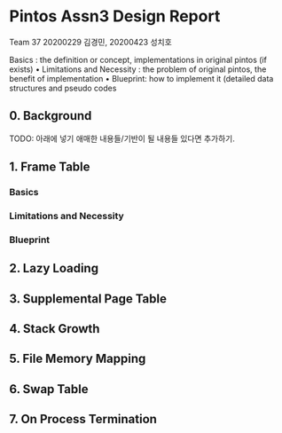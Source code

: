 # Pintos Assn3 Design Report
Team 37 
20200229 김경민, 20200423 성치호 

Basics : the definition or concept, implementations in original pintos (if exists)
• Limitations and Necessity : the problem of original pintos, the benefit of implementation
• Blueprint: how to implement it (detailed data structures and pseudo codes

## 0. Background
TODO: 아래에 넣기 애매한 내용들/기반이 될 내용들 있다면 추가하기.

## 1. Frame Table
### Basics
### Limitations and Necessity
### Blueprint

## 2. Lazy Loading

## 3. Supplemental Page Table

## 4. Stack Growth

## 5. File Memory Mapping

## 6. Swap Table

## 7. On Process Termination
